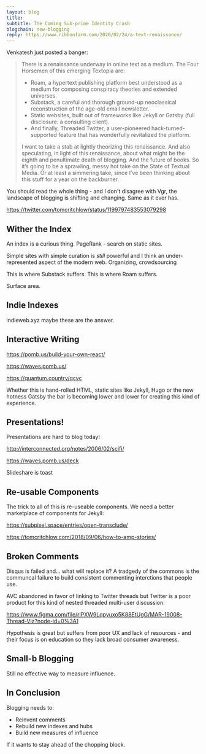 ```yaml
---
layout: blog
title: 
subtitle: The Coming Sub-prime Identity Crash
blogchain: new-blogging
reply: https://www.ribbonfarm.com/2020/02/24/a-text-renaissance/
---
```


Venkatesh just posted a banger:

>There is a renaissance underway in online text as a medium. The Four Horsemen of this emerging Textopia are:
>
>- Roam, a hypertext publishing platform best understood as a medium for composing conspiracy theories and extended universes.
>- Substack, a careful and thorough ground-up neoclassical reconstruction of the age-old email newsletter.
>- Static websites, built out of frameworks like Jekyll or Gatsby (full disclosure: a consulting client).
>- And finally, Threaded Twitter, a user-pioneered hack-turned-supported feature that has wonderfully revitalized the platform.
>
>I want to take a stab at lightly theorizing this renaissance. And also speculating, in light of this renaissance, about what might be the eighth and penultimate death of blogging. And the future of books. So it’s going to be a sprawling, messy hot take on the State of Textual Media. Or at least a simmering take, since I’ve been thinking about this stuff for a year on the backburner.

You should read the whole thing - and I don't disagree with Vgr, the landscape of blogging is shifting and changing. Same as it ever has.

https://twitter.com/tomcritchlow/status/1199797483553079298

## Wither the Index

An index is a curious thing. PageRank - search on static sites.

Simple sites with simple curation is *still* powerful and I think an under-represented aspect of the modern web. Organizing, crowdsourcing

This is where Substack suffers. This is where Roam suffers.

Surface area.

## Indie Indexes

indieweb.xyz maybe these are the answer.

## Interactive Writing

https://pomb.us/build-your-own-react/

https://waves.pomb.us/

https://quantum.country/qcvc

Whether this is hand-rolled HTML, static sites like Jekyll, Hugo or the new hotness Gatsby the bar is becoming lower and lower for creating this kind of experience.

## Presentations!


Presentations are hard to blog today! 

http://interconnected.org/notes/2006/02/scifi/

https://waves.pomb.us/deck

Slideshare is toast 

## Re-usable Components

The trick to all of this is re-useable components. We need a better marketplace of components for Jekyll:

https://subpixel.space/entries/open-transclude/

https://tomcritchlow.com/2018/09/06/how-to-amp-stories/




## Broken Comments

Disqus is failed and... what will replace it? A tradgedy of the commons is the communcal failure to build consistent commenting interctions that people use.

AVC abandoned in favor of linking to Twitter threads but Twitter is a poor product for this kind of nested threaded multi-user discussion.

https://www.figma.com/file/riPXW9Lqpyuxo5K88EtUgG/MAR-19008-Thread-Viz?node-id=0%3A1

Hypothesis is great but suffers from poor UX and lack of resources - and their focus is on education so they lack broad consumer awareness.


## Small-b Blogging

Still no effective way to measure influence.

## In Conclusion

Blogging needs to:

- Reinvent comments
- Rebuild new indexes and hubs
- Build new measures of influence

If it wants to stay ahead of the chopping block.





